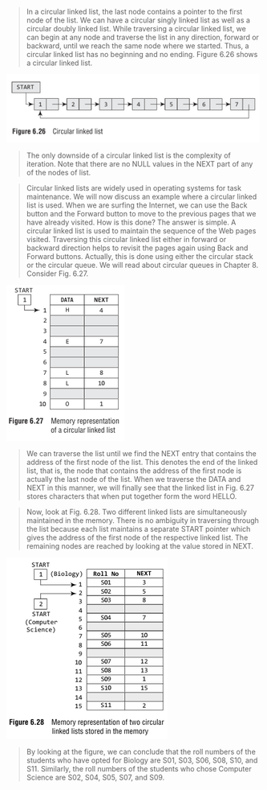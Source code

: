 
 > In a circular linked list, the last node contains a pointer to the first node of the list. We can have
a circular singly linked list as well as a circular doubly linked list. While traversing a circular
linked list, we can begin at any node and traverse the list in any direction, forward or backward,
until we reach the same node where we started. Thus, a circular linked list has no beginning and
no ending. Figure 6.26 shows a circular linked list. 

 ![/image/list/26.png](/image/list/26.png) 

 > The only downside of a circular linked list is the complexity of iteration. Note that there are
no NULL values in the NEXT part of any of the nodes of list. 

 > Circular linked lists are widely used in operating systems for task
maintenance. We will now discuss an example where a circular linked
list is used. When we are surfing the Internet, we can use the Back
button and the Forward button to move to the previous pages that
we have already visited. How is this done? The answer is simple.
A circular linked list is used to maintain the sequence of the Web
pages visited. Traversing this circular linked list either in forward or
backward direction helps to revisit the pages again using Back and
Forward buttons. Actually, this is done using either the circular stack
or the circular queue. We will read about circular queues in Chapter 8.
Consider Fig. 6.27. 

 ![/image/list/27.png](/image/list/27.png) 

 > We can traverse the list until we find the NEXT entry that contains the
address of the first node of the list. This denotes the end of the linked
list, that is, the node that contains the address of the first node is actually
the last node of the list. When we traverse the DATA and
NEXT in this manner, we will finally see that the linked list
in Fig. 6.27 stores characters that when put together form
the word HELLO.
 

 > Now, look at Fig. 6.28. Two different linked lists are
simultaneously maintained in the memory. There is no
ambiguity in traversing through the list because each
list maintains a separate START pointer which gives the
address of the first node of the respective linked list. The
remaining nodes are reached by looking at the value
stored in NEXT.
 

 ![/image/list/28.png](/image/list/28.png) 

 > By looking at the figure, we can conclude that the roll
numbers of the students who have opted for Biology are
S01, S03, S06, S08, S10, and S11. Similarly, the roll numbers
of the students who chose Computer Science are S02, S04,
S05, S07, and S09.  
